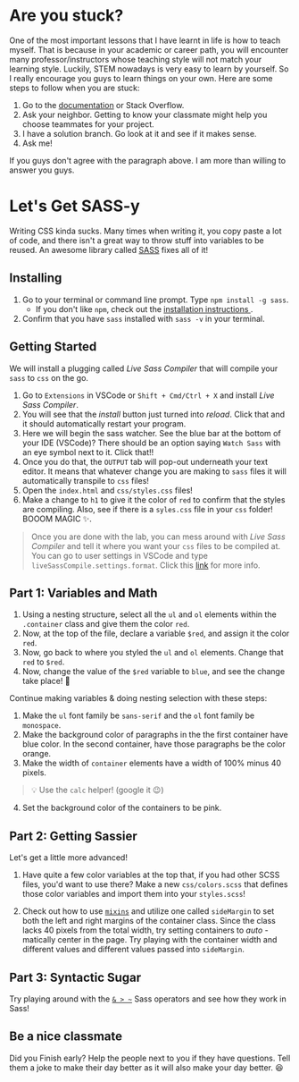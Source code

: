 # Are you stuck?

One of the most important lessons that I have learnt in life is how to teach myself. That is because in your academic or career path, you will encounter many professor/instructors whose teaching style will not match your learning style. Luckily, STEM nowadays is very easy to learn by yourself. So I really encourage you guys to learn things on your own. Here are some steps to follow when you are stuck:
  1. Go to the [documentation](http://sass-lang.com/documentation/file.SASS_REFERENCE.html) or Stack Overflow.
  2. Ask your neighbor. Getting to know your classmate might help you choose teammates for your project.
  3. I have a solution branch. Go look at it and see if it makes sense.
  4. Ask me!
  
If you guys don't agree with the paragraph above. I am more than willing to answer you guys.

# Let's Get SASS-y

Writing CSS kinda sucks. Many times when writing it, you copy paste a lot of code, and there isn't a great way to throw stuff into variables to be reused. An awesome library called [SASS](http://sass-lang.com/) fixes all of it!

## Installing

1. Go to your terminal or command line prompt. Type `npm install -g sass`.
    * If you don't like `npm`, check out the [installation instructions ](http://sass-lang.com/install).
2. Confirm that you have `sass` installed with `sass -v` in your terminal.

## Getting Started
We will install a plugging called *Live Sass Compiler* that will compile your `sass` to `css` on the go.
1. Go to `Extensions` in VSCode or `Shift + Cmd/Ctrl + X` and install *Live Sass Compiler*.
2. You will see that the *install* button just turned into *reload*. Click that and it should automatically restart your program.
3. Here we will begin the sass watcher. See the blue bar at the bottom of your IDE (VSCode)? There should be an option saying `Watch Sass` with an eye symbol next to it. Click that!!
4. Once you do that, the `OUTPUT` tab will pop-out underneath your text editor. It means that whatever change you are making to `sass` files it will automatically transpile to `css` files!
5. Open the `index.html` and `css/styles.css` files!
6. Make a change to `h1` to give it the color of `red` to confirm that the styles are compiling. Also, see if there is a `syles.css` file in your `css` folder! BOOOM MAGIC :sparkles:.
  > Once you are done with the lab, you can mess around with *Live Sass Compiler* and tell it where you want your `css` files to be compiled at. You can go to user settings in VSCode and type `liveSassCompile.settings.format`. Click this [link](https://github.com/ritwickdey/vscode-live-sass-compiler/blob/master/docs/settings.md) for more info.

## Part 1: Variables and Math

1. Using a nesting structure, select all the `ul` and `ol` elements within the `.container` class and give them the color `red`.
2. Now, at the top of the file, declare a variable `$red`, and assign it the color `red`.
3. Now, go back to where you styled the `ul` and `ol` elements. Change that `red` to `$red`.
4. Now, change the value of the `$red` variable to `blue`, and see the change take place! :eyes:

Continue making variables & doing nesting selection with these steps:

1. Make the `ul` font family be `sans-serif` and the `ol` font family be `monospace`.
2. Make the background color of paragraphs in the the first container have blue color. In the second container, have those paragraphs be the color orange.
3. Make the width of `container` elements have a width of 100% minus 40 pixels.
> :bulb: Use the `calc` helper! (google it :wink:)
4. Set the background color of the containers to be pink.

## Part 2: Getting Sassier

Let's get a little more advanced!

1. Have quite a few color variables at the top that, if you had other SCSS files, you'd want to use there? Make a new `css/colors.scss` that defines those color variables and import them into your `styles.scss`!

2. Check out how to use [`mixins`](http://sass-lang.com/guide) and utilize one called `sideMargin` to set both the left and right margins of the container class. Since the class lacks 40 pixels from the total width, try setting containers to *auto* -matically center in the page. Try playing with the container width and different values and different values passed into `sideMargin`.

## Part 3: Syntactic Sugar
Try playing around with the [`& > ~`](https://css-tricks.com/the-sass-ampersand/) Sass operators and see how they work in Sass!

## Be a nice classmate

Did you Finish early? Help the people next to you if they have questions. Tell them a joke to make their day better as it will also make your day better. :satisfied:
